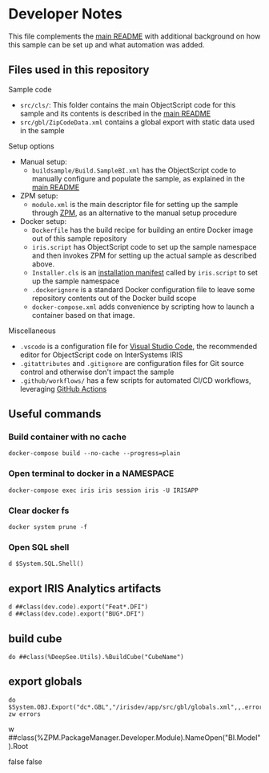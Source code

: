 # Developer Notes

This file complements the [main README](README.md) with additional background on how this sample can be set up and what automation was added.

## Files used in this repository

Sample code
* `src/cls/`: This folder contains the main ObjectScript code for this sample and its contents is described in the [main README](README.md)
* `src/gbl/ZipCodeData.xml` contains a global export with static data used in the sample

Setup options
* Manual setup:
  * `buildsample/Build.SampleBI.xml` has the ObjectScript code to manually configure and populate the sample, as explained in the [main README](README.md)
* ZPM setup:
  * `module.xml` is the main descriptor file for setting up the sample through [ZPM](https://github.com/intersystems-community/zpm), as an alternative to the manual setup procedure
* Docker setup:
  * `Dockerfile` has the build recipe for building an entire Docker image out of this sample repository
  * `iris.script` has ObjectScript code to set up the sample namespace and then invokes ZPM for setting up the actual sample as described above.
  * `Installer.cls` is an [installation manifest](https://docs.intersystems.com/irislatest/csp/docbook/DocBook.UI.Page.cls?KEY=GCI_MANIFEST) called by `iris.script` to set up the sample namespace
  * `.dockerignore` is a standard Docker configuration file to leave some repository contents out of the Docker build scope
  * `docker-compose.xml` adds convenience by scripting how to launch a container based on that image.

Miscellaneous
* `.vscode` is a configuration file for [Visual Studio Code](https://docs.intersystems.com/irislatest/csp/docbook/DocBook.UI.Page.cls?KEY=PAGE_vscode), the recommended editor for ObjectScript code on InterSystems IRIS
* `.gitattributes` and `.gitignore` are configuration files for Git source control and otherwise don't impact the sample
* `.github/workflows/` has a few scripts for automated CI/CD workflows, leveraging [GitHub Actions](https://github.com/features/actions)

## Useful commands

### Build container with no cache
```
docker-compose build --no-cache --progress=plain
```

### Open terminal to docker in a NAMESPACE
```
docker-compose exec iris iris session iris -U IRISAPP
```

### Clear docker fs
```
docker system prune -f
```

### Open SQL shell
```ObjectScript
d $System.SQL.Shell()
```

## export IRIS Analytics artifacts
```
d ##class(dev.code).export("Feat*.DFI")
d ##class(dev.code).export("BUG*.DFI")
```
## build cube
```
do ##class(%DeepSee.Utils).%BuildCube("CubeName")
```
## export globals
```
do $System.OBJ.Export("dc*.GBL","/irisdev/app/src/gbl/globals.xml",,.errors)
zw errors
```



w ##class(%ZPM.PackageManager.Developer.Module).NameOpen("BI.Model").Root


 <control name="" action="setRowCount" target="*" targetProperty="" location="dashboard" type="auto" controlClass="" label="$$$@TopN/Trakcare.Analytics.UI" title="" value="25" text="" readOnly="false" valueList="" displayList="" activeWhen="">
      <valueRequired>false</valueRequired>


 <control name="" action="setRowCount" target="" targetProperty="" location="widget" type="auto" controlClass="" label="" title="" value="2" text="" readOnly="false" valueList="" displayList="" activeWhen="">
      <valueRequired>false</valueRequired>
    </control>

